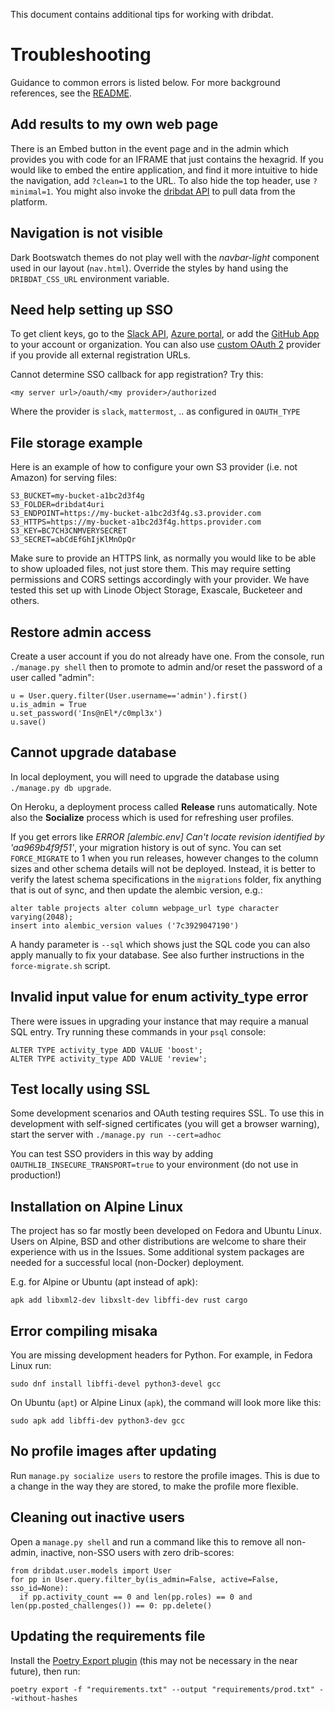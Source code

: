 This document contains additional tips for working with dribdat.

# Troubleshooting

Guidance to common errors is listed below.
For more background references, see the [README](https://github.com/dribdat/dribdat#dribdat).

## Add results to my own web page

There is an Embed button in the event page and in the admin which provides you with code for an IFRAME that just contains the hexagrid. If you would like to embed the entire application, and find it more intuitive to hide the navigation, add `?clean=1` to the URL. To also hide the top header, use `?minimal=1`. You might also invoke the [dribdat API](#API) to pull data from the platform.

## Navigation is not visible

Dark Bootswatch themes do not play well with the *navbar-light* component used in our layout (`nav.html`). Override the styles by hand using the `DRIBDAT_CSS_URL` environment variable.

## Need help setting up SSO

To get client keys, go to the [Slack API](https://api.slack.com/apps/), [Azure portal](https://portal.azure.com/#blade/Microsoft_AAD_RegisteredApps/ApplicationsListBlade), or add the [GitHub App](https://github.com/apps/dribdat) to your account or organization. You can also use [custom OAuth 2](https://flask-dance.readthedocs.io/en/latest/providers.html#custom) provider if you provide all external registration URLs.

Cannot determine SSO callback for app registration? Try this:

`<my server url>/oauth/<my provider>/authorized`

Where the provider is `slack`, `mattermost`, .. as configured in `OAUTH_TYPE`

## File storage example

Here is an example of how to configure your own S3 provider (i.e. not Amazon) for serving files:

```
S3_BUCKET=my-bucket-a1bc2d3f4g
S3_FOLDER=dribdat4uri
S3_ENDPOINT=https://my-bucket-a1bc2d3f4g.s3.provider.com
S3_HTTPS=https://my-bucket-a1bc2d3f4g.https.provider.com
S3_KEY=BC7CH3CNMVERYSECRET
S3_SECRET=abCdEfGhIjKlMnOpQr
```

Make sure to provide an HTTPS link, as normally you would like to be able to show uploaded files, not just store them. This may require setting permissions and CORS settings accordingly with your provider. We have tested this set up with Linode Object Storage, Exascale, Bucketeer and others.

## Restore admin access

Create a user account if you do not already have one. From the console, run `./manage.py shell` then to promote to admin and/or reset the password of a user called "admin":

```
u = User.query.filter(User.username=='admin').first()
u.is_admin = True
u.set_password('Ins@nEl*/c0mpl3x')
u.save()
```

## Cannot upgrade database

In local deployment, you will need to upgrade the database using `./manage.py db upgrade`.

On Heroku, a deployment process called **Release** runs automatically. Note also the **Socialize** process which is used for refreshing user profiles.

If you get errors like *ERROR [alembic.env] Can't locate revision identified by 'aa969b4f9f51'*, your migration history is out of sync. You can set `FORCE_MIGRATE` to 1 when you run releases, however changes to the column sizes and other schema details will not be deployed. Instead, it is better to verify the latest schema specifications in the `migrations` folder, fix anything that is out of sync, and then update the alembic version, e.g.:

```
alter table projects alter column webpage_url type character varying(2048);
insert into alembic_version values ('7c3929047190')
```

A handy parameter is `--sql` which shows just the SQL code you can also apply manually to fix your database. See also further instructions in the `force-migrate.sh` script.

## Invalid input value for enum activity_type error

There were issues in upgrading your instance that may require a manual SQL entry. Try running these commands in your `psql` console:

```
ALTER TYPE activity_type ADD VALUE 'boost';
ALTER TYPE activity_type ADD VALUE 'review';
```

## Test locally using SSL

Some development scenarios and OAuth testing requires SSL. To use this in development with self-signed certificates (you will get a browser warning), start the server with `./manage.py run --cert=adhoc`

You can test SSO providers in this way by adding `OAUTHLIB_INSECURE_TRANSPORT=true` to your environment (do not use in production!)

## Installation on Alpine Linux

The project has so far mostly been developed on Fedora and Ubuntu Linux. Users on Alpine, BSD and other distributions are welcome to share their experience with us in the Issues. Some additional system packages are needed for a successful local (non-Docker) deployment.

E.g. for Alpine or Ubuntu (apt instead of apk):

```
apk add libxml2-dev libxslt-dev libffi-dev rust cargo
```

## Error compiling misaka

You are missing development headers for Python. For example, in Fedora Linux run:

```
sudo dnf install libffi-devel python3-devel gcc
```

On Ubuntu (`apt`) or Alpine Linux (`apk`), the command will look more like this:

```
sudo apk add libffi-dev python3-dev gcc
```

## No profile images after updating

Run `manage.py socialize users` to restore the profile images. This is due to a change in the way they are stored, to make the profile more flexible.

## Cleaning out inactive users

Open a `manage.py shell` and run a command like this to remove all non-admin, inactive, non-SSO users with zero drib-scores:

```
from dribdat.user.models import User
for pp in User.query.filter_by(is_admin=False, active=False, sso_id=None):
  if pp.activity_count == 0 and len(pp.roles) == 0 and len(pp.posted_challenges()) == 0: pp.delete()
```

## Updating the requirements file

Install the [Poetry Export plugin](https://github.com/python-poetry/poetry-plugin-export) (this may not be necessary in the near future), then run:

`poetry export -f "requirements.txt" --output "requirements/prod.txt" --without-hashes`
